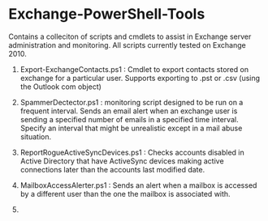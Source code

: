 # Exchange-PowerShell-Tools

Contains a colleciton of scripts and cmdlets to assist in Exchange server administration and monitoring. All scripts currently tested on Exchange 2010.

1. Export-ExchangeContacts.ps1 : Cmdlet to export contacts stored on exchange for a particular user. Supports exporting to .pst or .csv (using the Outlook com object)

2. SpammerDectector.ps1 : monitoring script designed to be run on a frequent interval. Sends an email alert when an exchange user is sending a specified number of emails in a specified time interval. Specify an interval that might be unrealistic except in a mail abuse situation. 

3. ReportRogueActiveSyncDevices.ps1 : Checks accounts disabled in Active Directory that have ActiveSync devices making active connections later than the accounts last modified date. 

4. MailboxAccessAlerter.ps1 : Sends an alert when a mailbox is accessed by a different user than the one the mailbox is associated with. 

5. 
